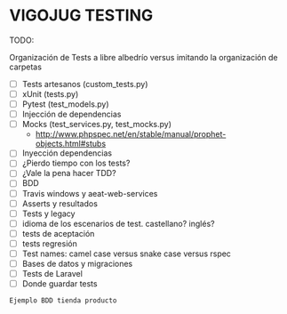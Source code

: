 # VIGOJUG TESTING

TODO:

Organización de Tests a libre albedrío versus imitando la organización de carpetas

- [  ] Tests artesanos (custom_tests.py)
- [  ] xUnit (tests.py)
- [  ] Pytest (test_models.py)
- [  ] Injección de dependencias
- [  ] Mocks (test_services.py, test_mocks.py)
  - http://www.phpspec.net/en/stable/manual/prophet-objects.html#stubs
- [  ] Inyección dependencias
- [  ] ¿Pierdo tiempo con los tests?
- [  ] ¿Vale la pena hacer TDD?
- [  ] BDD
- [  ] Travis windows y aeat-web-services
- [  ] Asserts y resultados
- [  ] Tests y legacy
- [  ] idioma de los escenarios de  test. castellano? inglés?
- [  ] tests de aceptación
- [  ] tests regresión
- [  ] Test names: camel case versus snake case versus rspec
- [  ] Bases de datos y migraciones
- [  ] Tests de Laravel
- [  ] Donde guardar tests

```
Ejemplo BDD tienda producto
```

